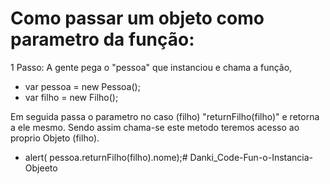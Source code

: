 # Como passar um objeto  como parametro da função:
1 Passo: A gente pega o "pessoa" que instanciou e chama a  função,
* var pessoa = new Pessoa();
* var filho = new Filho();  

Em seguida passa o parametro no caso (filho)  "returnFilho(filho)"  e retorna a ele mesmo. Sendo assim chama-se este metodo teremos acesso ao proprio Objeto (filho).
*  alert( pessoa.returnFilho(filho).nome);# Danki_Code-Fun-o-Instancia-Objeeto

